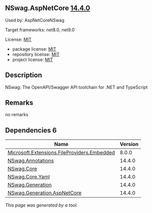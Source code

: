 NSwag.AspNetCore [14.4.0](https://www.nuget.org/packages/NSwag.AspNetCore/14.4.0)
--------------------

Used by: AspNetCoreNSwag

Target frameworks: net8.0, net9.0

License: [MIT](../../../../licenses/mit) 

- package license: [MIT](https://licenses.nuget.org/MIT) 
- repository license: [MIT](https://github.com/RicoSuter/NSwag.git) 
- project license: [MIT](https://github.com/RicoSuter/NSwag) 

Description
-----------
NSwag: The OpenAPI/Swagger API toolchain for .NET and TypeScript

Remarks
-----------
no remarks


Dependencies 6
-----------

|Name|Version|
|----------|:----|
|[Microsoft.Extensions.FileProviders.Embedded](../../../../packages/nuget.org/microsoft.extensions.fileproviders.embedded/8.0.0)|8.0.0|
|[NSwag.Annotations](../../../../packages/nuget.org/nswag.annotations/14.4.0)|14.4.0|
|[NSwag.Core](../../../../packages/nuget.org/nswag.core/14.4.0)|14.4.0|
|[NSwag.Core.Yaml](../../../../packages/nuget.org/nswag.core.yaml/14.4.0)|14.4.0|
|[NSwag.Generation](../../../../packages/nuget.org/nswag.generation/14.4.0)|14.4.0|
|[NSwag.Generation.AspNetCore](../../../../packages/nuget.org/nswag.generation.aspnetcore/14.4.0)|14.4.0|

*This page was generated by a tool.*